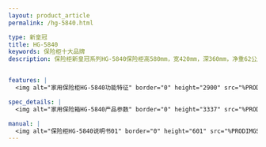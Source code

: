 ```yaml
---
layout: product_article
permalink: /hg-5840.html

type: 新皇冠
title: HG-5840
keywords: 保险柜十大品牌
description: 保险柜新皇冠系列HG-5840保险柜高580mm，宽420mm，深360mm，净重62公斤，符合国家3C认证标准，创造极致全能安全生活空间。


features: |
  <img alt="家用保险柜HG-5840功能特征" border="0" height="2900" src="%PRODIMGS%/hg-5840-cpgs.jpg" width="1000" />

spec_details: |
  <img alt="家用保险箱HG-5840产品参数" border="0" height="3337" src="%PRODIMGS%/hg-5840-gntz.jpg" width="1000" />

manual: |
  <img alt="保险柜HG-5840说明书01" border="0" height="601" src="%PRODIMGS%/hg-5840-cpcs.jpg" width="1000" />
---
```

